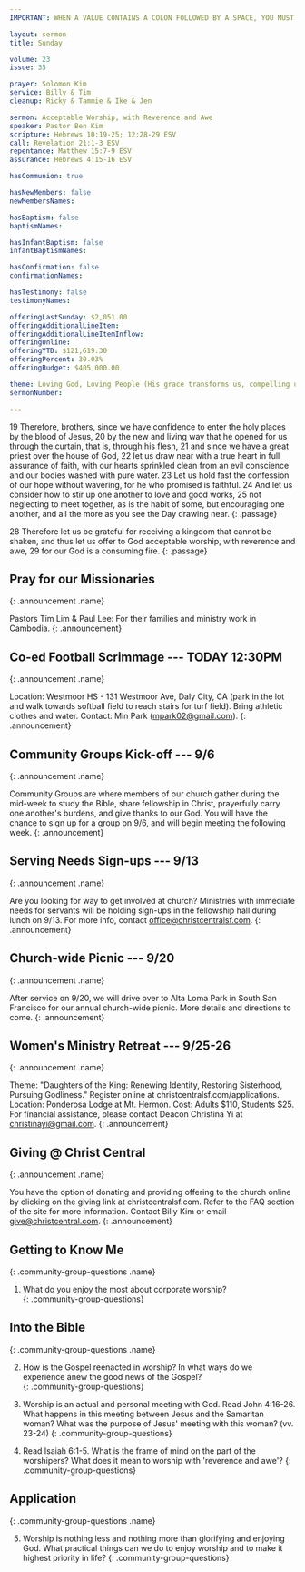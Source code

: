 ```yaml
---
IMPORTANT: WHEN A VALUE CONTAINS A COLON FOLLOWED BY A SPACE, YOU MUST USE &#58;

layout: sermon
title: Sunday

volume: 23
issue: 35

prayer: Solomon Kim
service: Billy & Tim
cleanup: Ricky & Tammie & Ike & Jen

sermon: Acceptable Worship, with Reverence and Awe
speaker: Pastor Ben Kim
scripture: Hebrews 10:19-25; 12:28-29 ESV
call: Revelation 21:1-3 ESV
repentance: Matthew 15:7-9 ESV
assurance: Hebrews 4:15-16 ESV

hasCommunion: true

hasNewMembers: false
newMembersNames:

hasBaptism: false
baptismNames: 

hasInfantBaptism: false
infantBaptismNames: 

hasConfirmation: false
confirmationNames: 

hasTestimony: false
testimonyNames:

offeringLastSunday: $2,051.00
offeringAdditionalLineItem: 
offeringAdditionalLineItemInflow: 
offeringOnline:
offeringYTD: $121,619.30
offeringPercent: 30.03% 
offeringBudget: $405,000.00

theme: Loving God, Loving People (His grace transforms us, compelling us to love others)
sermonNumber: 

---
```


19 Therefore, brothers, since we have confidence to enter the holy places by the blood of Jesus, 20 by the new and living way that he opened for us through the curtain, that is, through his flesh, 21 and since we have a great priest over the house of God, 22 let us draw near with a true heart in full assurance of faith, with our hearts sprinkled clean from an evil conscience and our bodies washed with pure water. 23 Let us hold fast the confession of our hope without wavering, for he who promised is faithful. 24 And let us consider how to stir up one another to love and good works, 25 not neglecting to meet together, as is the habit of some, but encouraging one another, and all the more as you see the Day drawing near.
{: .passage}

28 Therefore let us be grateful for receiving a kingdom that cannot be shaken, and thus let us offer to God acceptable worship, with reverence and awe, 29 for our God is a consuming fire.
{: .passage}


## Pray for our Missionaries
{: .announcement .name}

Pastors Tim Lim & Paul Lee: For their families and ministry work in Cambodia.
{: .announcement}

## Co-ed Football Scrimmage --- TODAY 12:30PM
{: .announcement .name}

Location: Westmoor HS - 131 Westmoor Ave, Daly City, CA (park in the lot and walk towards softball field to reach stairs for turf field). Bring athletic clothes and water. Contact: Min Park (mpark02@gmail.com).
{: .announcement}

## Community Groups Kick-off --- 9/6
{: .announcement .name}

Community Groups are where members of our church gather during the mid-week to study the Bible, share fellowship in Christ, prayerfully carry one another's burdens, and give thanks to our God. You will have the chance to sign up for a group on 9/6, and will begin meeting the following week.
{: .announcement}

## Serving Needs Sign-ups --- 9/13
{: .announcement .name}

Are you looking for way to get involved at church? Ministries with immediate needs for servants will be holding sign-ups in the fellowship hall during lunch on 9/13. For more info, contact office@christcentralsf.com.
{: .announcement}

## Church-wide Picnic --- 9/20
{: .announcement .name}

After service on 9/20, we will drive over to Alta Loma Park in South San Francisco for our annual church-wide picnic. More details and directions to come.
{: .announcement}

## Women's Ministry Retreat --- 9/25-26
{: .announcement .name}

Theme: "Daughters of the King: Renewing Identity, Restoring Sisterhood, Pursuing Godliness." Register online at christcentralsf.com/applications. Location: Ponderosa Lodge at Mt. Hermon. Cost: Adults $110, Students $25. For financial assistance, please contact Deacon Christina Yi at christinayi@gmail.com. 
{: .announcement}

## Giving @ Christ Central
{: .announcement .name}

You have the option of donating and providing offering to the church online by clicking on the giving link at christcentralsf.com. Refer to the FAQ section of the site for more information. Contact Billy Kim or email give@christcentral.com. 
{: .announcement}







## Getting to Know Me
{: .community-group-questions .name}

1) What do you enjoy the most about corporate worship?  
{: .community-group-questions}

## Into the Bible
{: .community-group-questions .name}

2) How is the Gospel reenacted in worship? In what ways do we experience anew the good news of the Gospel?  
{: .community-group-questions}

3) Worship is an actual and personal meeting with God. Read John 4:16-26. What happens in this meeting between Jesus and the Samaritan woman? What was the purpose of Jesus' meeting with this woman? (vv. 23-24)
{: .community-group-questions}

4) Read Isaiah 6:1-5. What is the frame of mind on the part of the worshipers? What does it mean to worship with 'reverence and awe'?
{: .community-group-questions}

## Application
{: .community-group-questions .name}

5) Worship is nothing less and nothing more than glorifying and enjoying God. What practical things can we do to enjoy worship and to make it highest priority in life? 
{: .community-group-questions}

 